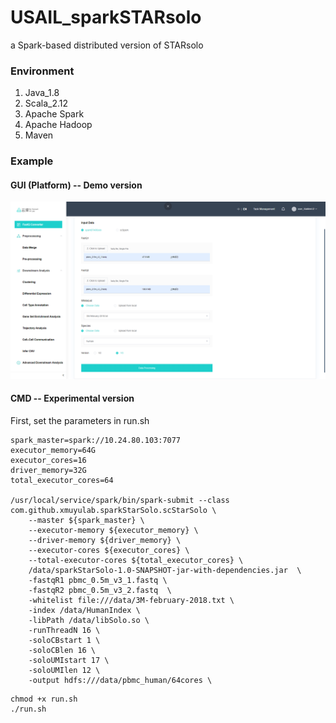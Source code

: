 # USAIL_sparkSTARsolo

a Spark-based distributed version of STARsolo

### Environment

1. Java_1.8
2. Scala_2.12
3. Apache Spark
4. Apache Hadoop
5. Maven

### Example

#### GUI (Platform) -- Demo version

![demo](bin/platform-demo.png)

#### CMD -- Experimental version

First, set the parameters in run.sh

```shell
spark_master=spark://10.24.80.103:7077
executor_memory=64G
executor_cores=16
driver_memory=32G
total_executor_cores=64

/usr/local/service/spark/bin/spark-submit --class com.github.xmuyulab.sparkStarSolo.scStarSolo \
    --master ${spark_master} \
    --executor-memory ${executor_memory} \
    --driver-memory ${driver_memory} \
    --executor-cores ${executor_cores} \
    --total-executor-cores ${total_executor_cores} \
    /data/sparkStarSolo-1.0-SNAPSHOT-jar-with-dependencies.jar  \
    -fastqR1 pbmc_0.5m_v3_1.fastq \
    -fastqR2 pbmc_0.5m_v3_2.fastq  \
    -whitelist file:///data/3M-february-2018.txt \
    -index /data/HumanIndex \
    -libPath /data/libSolo.so \
    -runThreadN 16 \
    -soloCBstart 1 \
    -soloCBlen 16 \
    -soloUMIstart 17 \
    -soloUMIlen 12 \
    -output hdfs:///data/pbmc_human/64cores \
```

```
chmod +x run.sh
./run.sh
```

